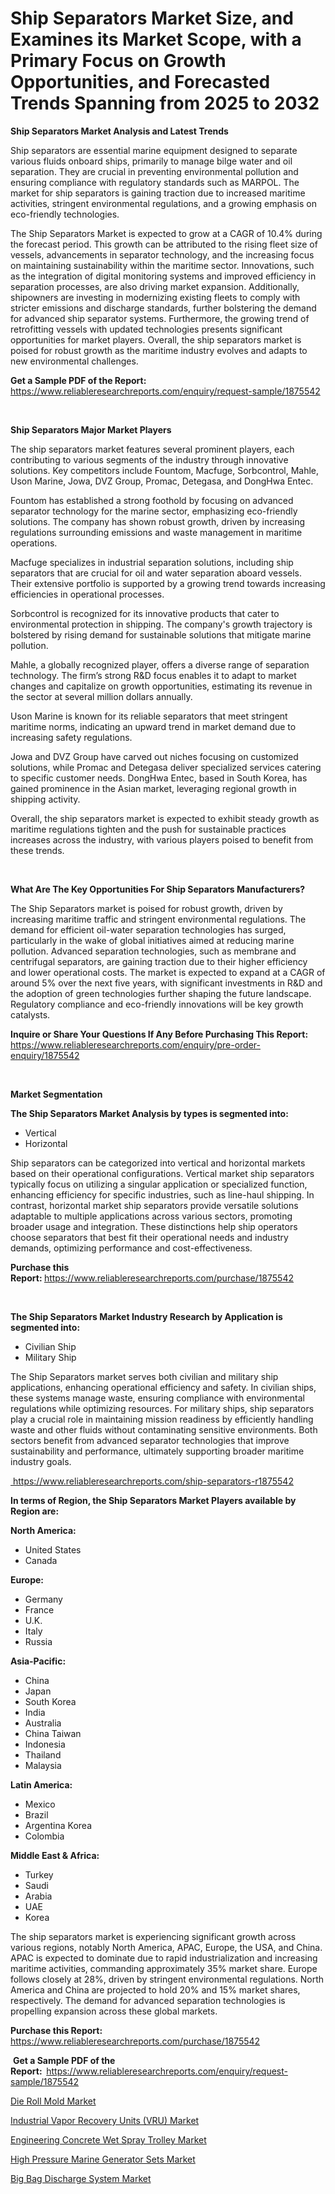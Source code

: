 <p><h1>Ship Separators Market Size, and Examines its Market Scope, with a Primary Focus on Growth Opportunities, and Forecasted Trends Spanning from 2025 to 2032</h1></p><p><strong>Ship Separators Market Analysis and Latest Trends</strong></p>
<p><p>Ship separators are essential marine equipment designed to separate various fluids onboard ships, primarily to manage bilge water and oil separation. They are crucial in preventing environmental pollution and ensuring compliance with regulatory standards such as MARPOL. The market for ship separators is gaining traction due to increased maritime activities, stringent environmental regulations, and a growing emphasis on eco-friendly technologies.</p><p>The Ship Separators Market is expected to grow at a CAGR of 10.4% during the forecast period. This growth can be attributed to the rising fleet size of vessels, advancements in separator technology, and the increasing focus on maintaining sustainability within the maritime sector. Innovations, such as the integration of digital monitoring systems and improved efficiency in separation processes, are also driving market expansion. Additionally, shipowners are investing in modernizing existing fleets to comply with stricter emissions and discharge standards, further bolstering the demand for advanced ship separator systems. Furthermore, the growing trend of retrofitting vessels with updated technologies presents significant opportunities for market players. Overall, the ship separators market is poised for robust growth as the maritime industry evolves and adapts to new environmental challenges.</p></p>
<p><strong>Get a Sample PDF of the Report:&nbsp;</strong> <a href="https://www.reliableresearchreports.com/enquiry/request-sample/1875542?utm_campaign=34&utm_medium=2&utm_source=Github&utm_content=ia&utm_term=28022025&utm_id=ship-separators">https://www.reliableresearchreports.com/enquiry/request-sample/1875542</a></p>
<p>&nbsp;</p>
<p><strong>Ship Separators Major Market Players</strong></p>
<p><p>The ship separators market features several prominent players, each contributing to various segments of the industry through innovative solutions. Key competitors include Fountom, Macfuge, Sorbcontrol, Mahle, Uson Marine, Jowa, DVZ Group, Promac, Detegasa, and DongHwa Entec.</p><p>Fountom has established a strong foothold by focusing on advanced separator technology for the marine sector, emphasizing eco-friendly solutions. The company has shown robust growth, driven by increasing regulations surrounding emissions and waste management in maritime operations.</p><p>Macfuge specializes in industrial separation solutions, including ship separators that are crucial for oil and water separation aboard vessels. Their extensive portfolio is supported by a growing trend towards increasing efficiencies in operational processes.</p><p>Sorbcontrol is recognized for its innovative products that cater to environmental protection in shipping. The company's growth trajectory is bolstered by rising demand for sustainable solutions that mitigate marine pollution.</p><p>Mahle, a globally recognized player, offers a diverse range of separation technology. The firm’s strong R&D focus enables it to adapt to market changes and capitalize on growth opportunities, estimating its revenue in the sector at several million dollars annually.</p><p>Uson Marine is known for its reliable separators that meet stringent maritime norms, indicating an upward trend in market demand due to increasing safety regulations.</p><p>Jowa and DVZ Group have carved out niches focusing on customized solutions, while Promac and Detegasa deliver specialized services catering to specific customer needs. DongHwa Entec, based in South Korea, has gained prominence in the Asian market, leveraging regional growth in shipping activity.</p><p>Overall, the ship separators market is expected to exhibit steady growth as maritime regulations tighten and the push for sustainable practices increases across the industry, with various players poised to benefit from these trends.</p></p>
<p>&nbsp;</p>
<p><strong>What Are The Key Opportunities For Ship Separators Manufacturers?</strong></p>
<p><p>The Ship Separators market is poised for robust growth, driven by increasing maritime traffic and stringent environmental regulations. The demand for efficient oil-water separation technologies has surged, particularly in the wake of global initiatives aimed at reducing marine pollution. Advanced separation technologies, such as membrane and centrifugal separators, are gaining traction due to their higher efficiency and lower operational costs. The market is expected to expand at a CAGR of around 5% over the next five years, with significant investments in R&D and the adoption of green technologies further shaping the future landscape. Regulatory compliance and eco-friendly innovations will be key growth catalysts.</p></p>
<p><strong>Inquire or Share Your Questions If Any Before Purchasing This Report:</strong> <a href="https://www.reliableresearchreports.com/enquiry/pre-order-enquiry/1875542?utm_campaign=34&utm_medium=2&utm_source=Github&utm_content=ia&utm_term=28022025&utm_id=ship-separators">https://www.reliableresearchreports.com/enquiry/pre-order-enquiry/1875542</a></p>
<p>&nbsp;</p>
<p><strong>Market Segmentation</strong></p>
<p><strong>The Ship Separators Market Analysis by types is segmented into:</strong></p>
<p><ul><li>Vertical</li><li>Horizontal</li></ul></p>
<p><p>Ship separators can be categorized into vertical and horizontal markets based on their operational configurations. Vertical market ship separators typically focus on utilizing a singular application or specialized function, enhancing efficiency for specific industries, such as line-haul shipping. In contrast, horizontal market ship separators provide versatile solutions adaptable to multiple applications across various sectors, promoting broader usage and integration. These distinctions help ship operators choose separators that best fit their operational needs and industry demands, optimizing performance and cost-effectiveness.</p></p>
<p><strong>Purchase this Report:&nbsp;</strong><a href="https://www.reliableresearchreports.com/purchase/1875542?utm_campaign=34&utm_medium=2&utm_source=Github&utm_content=ia&utm_term=28022025&utm_id=ship-separators">https://www.reliableresearchreports.com/purchase/1875542</a></p>
<p>&nbsp;</p>
<p><strong>The Ship Separators Market Industry Research by Application is segmented into:</strong></p>
<p><ul><li>Civilian Ship</li><li>Military Ship</li></ul></p>
<p><p>The Ship Separators market serves both civilian and military ship applications, enhancing operational efficiency and safety. In civilian ships, these systems manage waste, ensuring compliance with environmental regulations while optimizing resources. For military ships, ship separators play a crucial role in maintaining mission readiness by efficiently handling waste and other fluids without contaminating sensitive environments. Both sectors benefit from advanced separator technologies that improve sustainability and performance, ultimately supporting broader maritime industry goals.</p></p>
<p><a href="https://www.reliableresearchreports.com/ship-separators-r1875542?utm_campaign=34&utm_medium=2&utm_source=Github&utm_content=ia&utm_term=28022025&utm_id=ship-separators">&nbsp;https://www.reliableresearchreports.com/ship-separators-r1875542</a></p>
<p><strong>In terms of Region, the Ship Separators Market Players available by Region are:</strong></p>
<p>
    <p> <strong> North America: </strong>
        <ul>
            <li>United States</li>
            <li>Canada</li>
        </ul>
        </p> 
    <p> <strong> Europe: </strong>
        <ul>
            <li>Germany</li>
            <li>France</li>
            <li>U.K.</li>
            <li>Italy</li>
            <li>Russia</li>
        </ul>
        </p> 
    <p> <strong> Asia-Pacific: </strong>
        <ul>
            <li>China</li>
            <li>Japan</li>
            <li>South Korea</li>
            <li>India</li>
            <li>Australia</li>
            <li>China Taiwan</li>
            <li>Indonesia</li>
            <li>Thailand</li>
            <li>Malaysia</li>
        </ul>
        </p> 
    <p> <strong> Latin America: </strong>
        <ul>
            <li>Mexico</li>
            <li>Brazil</li>
            <li>Argentina Korea</li>
            <li>Colombia</li>
        </ul>
        </p> 
    <p> <strong> Middle East & Africa: </strong>
        <ul>
            <li>Turkey</li>
            <li>Saudi</li>
            <li>Arabia</li>
            <li>UAE</li>
            <li>Korea</li>
        </ul>
    </p>
    </p>
<p><p>The ship separators market is experiencing significant growth across various regions, notably North America, APAC, Europe, the USA, and China. APAC is expected to dominate due to rapid industrialization and increasing maritime activities, commanding approximately 35% market share. Europe follows closely at 28%, driven by stringent environmental regulations. North America and China are projected to hold 20% and 15% market shares, respectively. The demand for advanced separation technologies is propelling expansion across these global markets.</p></p>
<p><strong>Purchase this Report: </strong><a href="https://www.reliableresearchreports.com/purchase/1875542?utm_campaign=34&utm_medium=2&utm_source=Github&utm_content=ia&utm_term=28022025&utm_id=ship-separators">https://www.reliableresearchreports.com/purchase/1875542</a></p>
<p>&nbsp;<strong>Get a Sample PDF of the Report:&nbsp;&nbsp;</strong><a href="https://www.reliableresearchreports.com/enquiry/request-sample/1875542?utm_campaign=34&utm_medium=2&utm_source=Github&utm_content=ia&utm_term=28022025&utm_id=ship-separators">https://www.reliableresearchreports.com/enquiry/request-sample/1875542</a></p>
<p><strong></strong></p>
<p><p><a href="https://github.com/neiridionna/Market-Research-Report-List-1/blob/main/die-roll-mold-market.md?utm_campaign=34&utm_medium=2&utm_source=Github&utm_content=ia&utm_term=28022025&utm_id=ship-separators">Die Roll Mold Market</a></p><p><a href="https://github.com/porstgowinjq/Market-Research-Report-List-1/blob/main/industrial-vapor-recovery-units-vru-market.md?utm_campaign=34&utm_medium=2&utm_source=Github&utm_content=ia&utm_term=28022025&utm_id=ship-separators">Industrial Vapor Recovery Units (VRU) Market</a></p><p><a href="https://github.com/amagloeaad54/Market-Research-Report-List-1/blob/main/engineering-concrete-wet-spray-trolley-market.md?utm_campaign=34&utm_medium=2&utm_source=Github&utm_content=ia&utm_term=28022025&utm_id=ship-separators">Engineering Concrete Wet Spray Trolley Market</a></p><p><a href="https://github.com/oeungcolesh0/Market-Research-Report-List-1/blob/main/high-pressure-marine-generator-sets-market.md?utm_campaign=34&utm_medium=2&utm_source=Github&utm_content=ia&utm_term=28022025&utm_id=ship-separators">High Pressure Marine Generator Sets Market</a></p><p><a href="https://github.com/ximensbisade/Market-Research-Report-List-1/blob/main/big-bag-discharge-system-market.md?utm_campaign=34&utm_medium=2&utm_source=Github&utm_content=ia&utm_term=28022025&utm_id=ship-separators">Big Bag Discharge System Market</a></p></p>